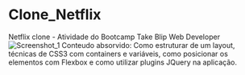 # Clone_Netflix
Netflix clone - Atividade do Bootcamp Take Blip Web Developer
![Screenshot_1](https://user-images.githubusercontent.com/76892395/156763260-4420adba-6b93-4d15-937f-941e2a1b549e.png)
Conteudo absorvido: Como estruturar de um layout, técnicas de CSS3 com containers e variáveis, como posicionar os elementos com Flexbox e como utilizar plugins JQuery na aplicação.
